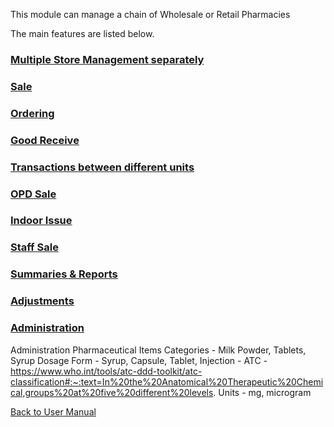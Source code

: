 This module can manage a chain of Wholesale or Retail Pharmacies

The main features are listed below.

### [Multiple Store Management separately](https://github.com/hmislk/hmis/wiki/Pharmacy-Multiple-Store-Management-separately)

### [Sale](https://github.com/hmislk/hmis/wiki/Pharmacy-Sale)

### [Ordering](https://github.com/hmislk/hmis/wiki/Pharmacy-Ordering)

### [Good Receive](https://github.com/hmislk/hmis/wiki/Pharmacy-Good-Receive)

### [Transactions between different units](https://github.com/hmislk/hmis/wiki/Pharmacy-Transactions-between-different-units)

### [OPD Sale](https://github.com/hmislk/hmis/wiki/Pharmacy-OPD-Sale)

### [Indoor Issue](https://github.com/hmislk/hmis/wiki/Pharmacy-Indoor-Issue)

### [Staff Sale](https://github.com/hmislk/hmis/wiki/Pharmacy-Staff-Sale)

### [Summaries & Reports](https://github.com/hmislk/hmis/wiki/Pharmacy-Summaries-&-Reports)

### [Adjustments](https://github.com/hmislk/hmis/wiki/Pharmacy-Adjustments)

### [Administration](https://github.com/hmislk/hmis/wiki/Pharmacy-Administration)

Administration
Pharmaceutical Items Categories - Milk Powder, Tablets, Syrup 
Dosage Form - Syrup, Capsule, Tablet, Injection - 
ATC - https://www.who.int/tools/atc-ddd-toolkit/atc-classification#:~:text=In%20the%20Anatomical%20Therapeutic%20Chemical,groups%20at%20five%20different%20levels.
Units - mg, microgram 



[Back to User Manual](https://github.com/hmislk/hmis/wiki/User-Manual)